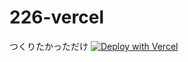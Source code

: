 # 226-vercel
つくりたかっただけ
[![Deploy with Vercel](https://vercel.com/button)](https://vercel.com/new/clone?repository-url=https%3A%2F%2Fgithub.com%2Faic-6301%2F418-vercel)
